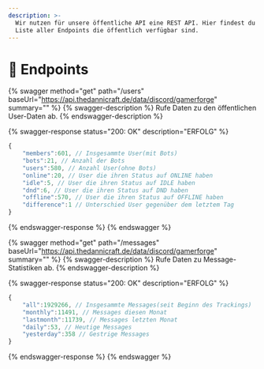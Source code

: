 ```yaml
---
description: >-
  Wir nutzen für unsere öffentliche API eine REST API. Hier findest du eine
  Liste aller Endpoints die öffentlich verfügbar sind.
---
```


# 📍 Endpoints

{% swagger method="get" path="/users" baseUrl="https://api.thedannicraft.de/data/discord/gamerforge" summary="" %}
{% swagger-description %}
Rufe Daten zu den öffentlichen User-Daten ab.
{% endswagger-description %}

{% swagger-response status="200: OK" description="ERFOLG" %}
```javascript
{
    "members":601, // Insgesammte User(mit Bots)
    "bots":21, // Anzahl der Bots
    "users":580, // Anzahl User(ohne Bots)
    "online":20, // User die ihren Status auf ONLINE haben
    "idle":5, // User die ihren Status auf IDLE haben
    "dnd":6, // User die ihren Status auf DND haben
    "offline":570, // User die ihren Status auf OFFLINE haben
    "difference":1 // Unterschied User gegenüber dem letztem Tag
}
```
{% endswagger-response %}
{% endswagger %}

{% swagger method="get" path="/messages" baseUrl="https://api.thedannicraft.de/data/discord/gamerforge" summary="" %}
{% swagger-description %}
Rufe Daten zu Message-Statistiken ab.
{% endswagger-description %}

{% swagger-response status="200: OK" description="ERFOLG" %}
```javascript
{
    "all":1929266, // Insgesammte Messages(seit Beginn des Trackings)
    "monthly":11491, // Messages diesen Monat
    "lastmonth":11739, // Messages letzten Monat
    "daily":53, // Heutige Messages
    "yesterday":358 // Gestrige Messages
}
```
{% endswagger-response %}
{% endswagger %}
